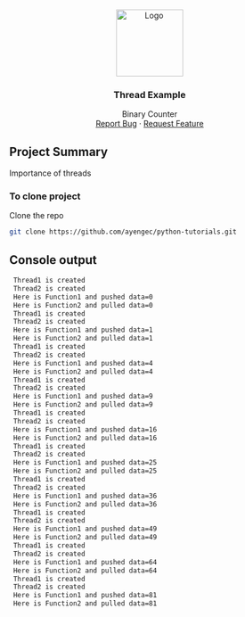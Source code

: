 <!-- PROJECT LOGO -->
<br />
<p align="center">
  <a href="https://github.com/ayengec/python-projects">
    <img src="https://upload.wikimedia.org/wikipedia/commons/thumb/a/a5/Multithreaded_process.svg/1200px-Multithreaded_process.svg.png" alt="Logo" width="120" height="120">
  </a>

  <h3 align="center">Thread Example</h3>

  <p align="center">
    Binary Counter
    <br />
    <a href="https://github.com/ayengec/python-projects/issues">Report Bug</a>
    ·
    <a href="https://github.com/ayengec/python-projects/issues">Request Feature</a>
  </p>
</p>

<!-- ABOUT THE PROJECT -->
## Project Summary
Importance of  threads

### To clone project
Clone the repo
   ```sh
   git clone https://github.com/ayengec/python-tutorials.git
   ```
<!-- ABOUT THE PROJECT -->
## Console output
   ```sh
    Thread1 is created
	Thread2 is created
	Here is Function1 and pushed data=0
	Here is Function2 and pulled data=0
	Thread1 is created
	Thread2 is created
	Here is Function1 and pushed data=1
	Here is Function2 and pulled data=1
	Thread1 is created
	Thread2 is created
	Here is Function1 and pushed data=4
	Here is Function2 and pulled data=4
	Thread1 is created
	Thread2 is created
	Here is Function1 and pushed data=9
	Here is Function2 and pulled data=9
	Thread1 is created
	Thread2 is created
	Here is Function1 and pushed data=16
	Here is Function2 and pulled data=16
	Thread1 is created
	Thread2 is created
	Here is Function1 and pushed data=25
	Here is Function2 and pulled data=25
	Thread1 is created
	Thread2 is created
	Here is Function1 and pushed data=36
	Here is Function2 and pulled data=36
	Thread1 is created
	Thread2 is created
	Here is Function1 and pushed data=49
	Here is Function2 and pulled data=49
	Thread1 is created
	Thread2 is created
	Here is Function1 and pushed data=64
	Here is Function2 and pulled data=64
	Thread1 is created
	Thread2 is created
	Here is Function1 and pushed data=81
	Here is Function2 and pulled data=81
   ```
